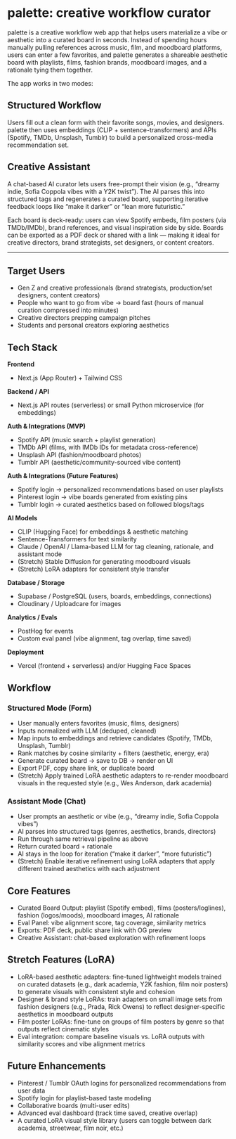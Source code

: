 # palette: creative workflow curator 
palette is a creative workflow web app that helps users materialize a vibe or aesthetic into a curated board in seconds. Instead of spending hours manually pulling references across music, film, and moodboard platforms, users can enter a few favorites, and palette generates a shareable aesthetic board with playlists, films, fashion brands, moodboard images, and a rationale tying them together.

The app works in two modes:

## Structured Workflow
Users fill out a clean form with their favorite songs, movies, and designers. palette then uses embeddings (CLIP + sentence-transformers) and APIs (Spotify, TMDb, Unsplash, Tumblr) to build a personalized cross-media recommendation set.

## Creative Assistant
A chat-based AI curator lets users free-prompt their vision (e.g., “dreamy indie, Sofia Coppola vibes with a Y2K twist”). The AI parses this into structured tags and regenerates a curated board, supporting iterative feedback loops like “make it darker” or “lean more futuristic.”

Each board is deck-ready: users can view Spotify embeds, film posters (via TMDb/IMDb), brand references, and visual inspiration side by side. Boards can be exported as a PDF deck or shared with a link — making it ideal for creative directors, brand strategists, set designers, or content creators.

---

## Target Users
- Gen Z and creative professionals (brand strategists, production/set designers, content creators)  
- People who want to go from vibe → board fast (hours of manual curation compressed into minutes)  
- Creative directors prepping campaign pitches  
- Students and personal creators exploring aesthetics  

## Tech Stack

**Frontend**  
- Next.js (App Router) + Tailwind CSS  

**Backend / API**  
- Next.js API routes (serverless) or small Python microservice (for embeddings)  

**Auth & Integrations (MVP)**  
- Spotify API (music search + playlist generation)  
- TMDb API (films, with IMDb IDs for metadata cross-reference)  
- Unsplash API (fashion/moodboard photos)  
- Tumblr API (aesthetic/community-sourced vibe content)  

**Auth & Integrations (Future Features)**  
- Spotify login → personalized recommendations based on user playlists  
- Pinterest login → vibe boards generated from existing pins  
- Tumblr login → curated aesthetics based on followed blogs/tags  

**AI Models**  
- CLIP (Hugging Face) for embeddings & aesthetic matching  
- Sentence-Transformers for text similarity  
- Claude / OpenAI / Llama-based LLM for tag cleaning, rationale, and assistant mode  
- (Stretch) Stable Diffusion for generating moodboard visuals  
- (Stretch) LoRA adapters for consistent style transfer  

**Database / Storage**  
- Supabase / PostgreSQL (users, boards, embeddings, connections)  
- Cloudinary / Uploadcare for images  

**Analytics / Evals**  
- PostHog for events  
- Custom eval panel (vibe alignment, tag overlap, time saved)  

**Deployment**  
- Vercel (frontend + serverless) and/or Hugging Face Spaces  

## Workflow

### Structured Mode (Form)
- User manually enters favorites (music, films, designers)  
- Inputs normalized with LLM (deduped, cleaned)  
- Map inputs to embeddings and retrieve candidates (Spotify, TMDb, Unsplash, Tumblr)  
- Rank matches by cosine similarity + filters (aesthetic, energy, era)  
- Generate curated board → save to DB → render on UI  
- Export PDF, copy share link, or duplicate board  
- (Stretch) Apply trained LoRA aesthetic adapters to re-render moodboard visuals in the requested style (e.g., Wes Anderson, dark academia)  

### Assistant Mode (Chat)
- User prompts an aesthetic or vibe (e.g., “dreamy indie, Sofia Coppola vibes”)  
- AI parses into structured tags (genres, aesthetics, brands, directors)  
- Run through same retrieval pipeline as above  
- Return curated board + rationale  
- AI stays in the loop for iteration (“make it darker”, “more futuristic”)  
- (Stretch) Enable iterative refinement using LoRA adapters that apply different trained aesthetics with each adjustment  

## Core Features
- Curated Board Output: playlist (Spotify embed), films (posters/loglines), fashion (logos/moods), moodboard images, AI rationale  
- Eval Panel: vibe alignment score, tag coverage, similarity metrics  
- Exports: PDF deck, public share link with OG preview  
- Creative Assistant: chat-based exploration with refinement loops  

## Stretch Features (LoRA)
- LoRA-based aesthetic adapters: fine-tuned lightweight models trained on curated datasets (e.g., dark academia, Y2K fashion, film noir posters) to generate visuals with consistent style and cohesion  
- Designer & brand style LoRAs: train adapters on small image sets from fashion designers (e.g., Prada, Rick Owens) to reflect designer-specific aesthetics in moodboard outputs  
- Film poster LoRAs: fine-tune on groups of film posters by genre so that outputs reflect cinematic styles  
- Eval integration: compare baseline visuals vs. LoRA outputs with similarity scores and vibe alignment metrics  

## Future Enhancements
- Pinterest / Tumblr OAuth logins for personalized recommendations from user data  
- Spotify login for playlist-based taste modeling  
- Collaborative boards (multi-user edits)  
- Advanced eval dashboard (track time saved, creative overlap)  
- A curated LoRA visual style library (users can toggle between dark academia, streetwear, film noir, etc.)  
